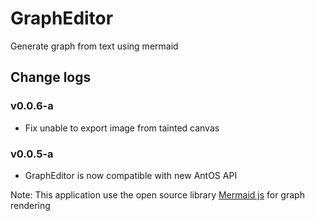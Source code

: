 # GraphEditor

Generate graph from text using mermaid

## Change logs

### v0.0.6-a
* Fix unable to export image from tainted canvas

### v0.0.5-a
* GraphEditor is now compatible with new AntOS API


Note: This application use the open source library [Mermaid js](https://mermaid-js.github.io/mermaid) for graph rendering